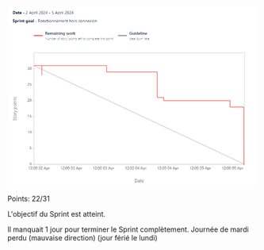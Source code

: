 ![image.png](/.attachments/image-0d348bf7-8d5f-4903-a80e-05b0e7aba114.png)

Points: 22/31

L'objectif du Sprint est atteint.

Il manquait 1 jour pour terminer le Sprint complètement.
Journée de mardi perdu (mauvaise direction)
(jour férié le lundi)
